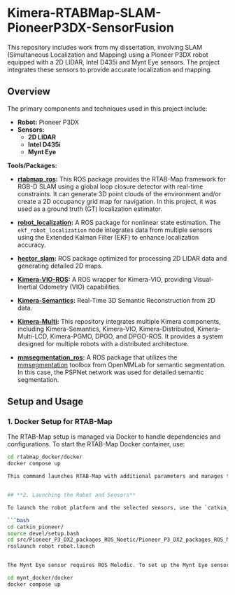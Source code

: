 # Kimera-RTABMap-SLAM-PioneerP3DX-SensorFusion
This repository includes work from my dissertation, involving SLAM (Simultaneous Localization and Mapping) using a Pioneer P3DX robot equipped with a 2D LIDAR, Intel D435i and Mynt Eye sensors. The project integrates these sensors to provide accurate localization and mapping.

## Overview
The primary components and techniques used in this project include:
- **Robot:** Pioneer P3DX
- **Sensors:**
  - **2D LIDAR**
  - **Intel D435i**
  - **Mynt Eye**
 
**Tools/Packages:**

- **[rtabmap_ros](https://github.com/introlab/rtabmap_ros):** This ROS package provides the RTAB-Map framework for RGB-D SLAM using a global loop closure detector with real-time constraints. It can generate 3D point clouds of the environment and/or create a 2D occupancy grid map for navigation. In this project, it was used as a ground truth (GT) localization estimator.

- **[robot_localization](https://github.com/cra-ros-pkg/robot_localization):** A ROS package for nonlinear state estimation. The `ekf_robot_localization` node integrates data from multiple sensors using the Extended Kalman Filter (EKF) to enhance localization accuracy.

- **[hector_slam](https://github.com/tu-darmstadt-ros-pkg/hector_slam):** ROS package optimized for processing 2D LIDAR data and generating detailed 2D maps.

- **[Kimera-VIO-ROS](https://github.com/MIT-SPARK/Kimera-VIO-ROS):** A ROS wrapper for Kimera-VIO, providing Visual-Inertial Odometry (VIO) capabilities.

- **[Kimera-Semantics](https://github.com/MIT-SPARK/Kimera-Semantics):** Real-Time 3D Semantic Reconstruction from 2D data.

- **[Kimera-Multi](https://github.com/MIT-SPARK/Kimera-Multi):** This repository integrates multiple Kimera components, including Kimera-Semantics, Kimera-VIO, Kimera-Distributed, Kimera-Multi-LCD, Kimera-PGMO, DPGO, and DPGO-ROS. It provides a system designed for multiple robots with a distributed architecture.

- **[mmsegmentation_ros](https://github.com/jianhengLiu/mmsegmentation_ros):** A ROS package that utilizes the [mmsegmentation](https://github.com/open-mmlab/mmsegmentation) toolbox from OpenMMLab for semantic segmentation. In this case, the PSPNet network was used for detailed semantic segmentation.



## Setup and Usage

### 1. Docker Setup for RTAB-Map

The RTAB-Map setup is managed via Docker to handle dependencies and configurations. To start the RTAB-Map Docker container, use:

```bash
cd rtabmap_docker/docker
docker compose up

This command launches RTAB-Map with additional parameters and manages the odometry fusion. Specifically, it starts the rtabmap_slam and rtabmap_odom nodes, applies the Madgwick filter, and performs sensor fusion through the robot_localization package.


## **2. Launching the Robot and Sensors**

To launch the robot platform and the selected sensors, use the `catkin_pioneer` workspace. This command initializes the robot, the D435i camera, and the 2D LIDAR:

```bash
cd catkin_pioneer/
source devel/setup.bash
cd src/Pioneer_P3_DX2_packages_ROS_Noetic/Pioneer_P3_DX2_packages_ROS_Noetic/robot/launch
roslaunch robot robot.launch


The Mynt Eye sensor requires ROS Melodic. To set up the Mynt Eye sensor, use Docker to install the Mynt Eye SDK drivers. Run the following commands to start the Docker container for the Mynt Eye SDK:

cd mynt_docker/docker
docker compose up


